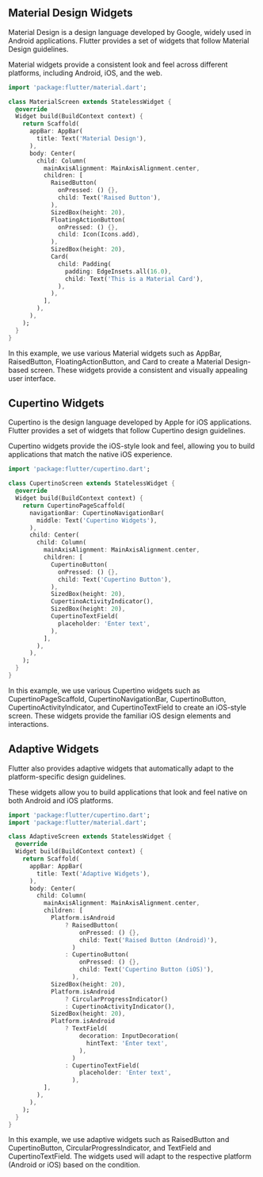 ## Material Design Widgets

Material Design is a design language developed by Google, widely used in Android applications. Flutter provides a set of widgets that follow Material Design guidelines.

Material widgets provide a consistent look and feel across different platforms, including Android, iOS, and the web.

```dart
import 'package:flutter/material.dart';

class MaterialScreen extends StatelessWidget {
  @override
  Widget build(BuildContext context) {
    return Scaffold(
      appBar: AppBar(
        title: Text('Material Design'),
      ),
      body: Center(
        child: Column(
          mainAxisAlignment: MainAxisAlignment.center,
          children: [
            RaisedButton(
              onPressed: () {},
              child: Text('Raised Button'),
            ),
            SizedBox(height: 20),
            FloatingActionButton(
              onPressed: () {},
              child: Icon(Icons.add),
            ),
            SizedBox(height: 20),
            Card(
              child: Padding(
                padding: EdgeInsets.all(16.0),
                child: Text('This is a Material Card'),
              ),
            ),
          ],
        ),
      ),
    );
  }
}

```

In this example, we use various Material widgets such as AppBar, RaisedButton, FloatingActionButton, and Card to create a Material Design-based screen. These widgets provide a consistent and visually appealing user interface.

## Cupertino Widgets

Cupertino is the design language developed by Apple for iOS applications. Flutter provides a set of widgets that follow Cupertino design guidelines.

Cupertino widgets provide the iOS-style look and feel, allowing you to build applications that match the native iOS experience.

```dart
import 'package:flutter/cupertino.dart';

class CupertinoScreen extends StatelessWidget {
  @override
  Widget build(BuildContext context) {
    return CupertinoPageScaffold(
      navigationBar: CupertinoNavigationBar(
        middle: Text('Cupertino Widgets'),
      ),
      child: Center(
        child: Column(
          mainAxisAlignment: MainAxisAlignment.center,
          children: [
            CupertinoButton(
              onPressed: () {},
              child: Text('Cupertino Button'),
            ),
            SizedBox(height: 20),
            CupertinoActivityIndicator(),
            SizedBox(height: 20),
            CupertinoTextField(
              placeholder: 'Enter text',
            ),
          ],
        ),
      ),
    );
  }
}

```

In this example, we use various Cupertino widgets such as CupertinoPageScaffold, CupertinoNavigationBar, CupertinoButton, CupertinoActivityIndicator, and CupertinoTextField to create an iOS-style screen. These widgets provide the familiar iOS design elements and interactions.

## Adaptive Widgets

Flutter also provides adaptive widgets that automatically adapt to the platform-specific design guidelines.

These widgets allow you to build applications that look and feel native on both Android and iOS platforms.

```dart
import 'package:flutter/cupertino.dart';
import 'package:flutter/material.dart';

class AdaptiveScreen extends StatelessWidget {
  @override
  Widget build(BuildContext context) {
    return Scaffold(
      appBar: AppBar(
        title: Text('Adaptive Widgets'),
      ),
      body: Center(
        child: Column(
          mainAxisAlignment: MainAxisAlignment.center,
          children: [
            Platform.isAndroid
                ? RaisedButton(
                    onPressed: () {},
                    child: Text('Raised Button (Android)'),
                  )
                : CupertinoButton(
                    onPressed: () {},
                    child: Text('Cupertino Button (iOS)'),
                  ),
            SizedBox(height: 20),
            Platform.isAndroid
                ? CircularProgressIndicator()
                : CupertinoActivityIndicator(),
            SizedBox(height: 20),
            Platform.isAndroid
                ? TextField(
                    decoration: InputDecoration(
                      hintText: 'Enter text',
                    ),
                  )
                : CupertinoTextField(
                    placeholder: 'Enter text',
                  ),
          ],
        ),
      ),
    );
  }
}

```

In this example, we use adaptive widgets such as RaisedButton and CupertinoButton, CircularProgressIndicator, and TextField and CupertinoTextField. The widgets used will adapt to the respective platform (Android or iOS) based on the condition.